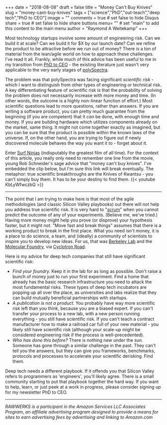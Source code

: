 +++
date = "2018-08-08"
draft = false
title = "Money Can't Buy Knives"
slug = "money-cant-buy-knives"
tags = ["science","PhD","out-teach","deep tech","PhD to CEO"]
image = ""
comments = true	# set false to hide Disqus
share = true	# set false to hide share buttons
menu= ""		# set "main" to add this content to the main menu
author = "Raymond A Weitekamp"
+++

Most technology startups involve some amount of engineering risk. Can we build it at scale? Can we build it for $X by our launch date? Can we refine the product to be attractive before we run out of money? There is a ton of material from the lean/agile world on how to approach these challenges. I've read it all. Frankly, while much of this advice has been useful to me in my transition from [PhD to CEO](http://phdtoceo.com/) - the existing literature just wasn't very applicable to the very early stages of [polySpectra](http://polyspectra.com). 

The problem was that polySpectra was facing significant *scientific risk* - which I want to distinguish from other types of engineering or technical risk. A key differentiating feature of scientific risk is that the probability of solving the problem does not necessarily increase with more money and time. (In other words, the outcome is a highly non-linear function of effort.) Most scientific questions lead to more questions, rather than answers. If you are writing a software product, you can pretty much guarantee from the beginning (if you are competent) that it *can* be done, with enough time and money. If you are building hardware which utilizes components already on the market, same thing. It might not come together exactly as imagined, but you can be sure that the product is possible within the known laws of the universe. If, on the other hand, you are trying to figure out if newly discovered molecule behaves the way you want it to - forget about it.

Enter [Surf Ninjas](https://www.amazon.com/Surf-Ninjas-Dan-Gordon/dp/B0000696HW/ref=as_li_ss_tl?ie=UTF8&qid=1533746106&sr=8-1&keywords=surf+ninjas+dvd&linkCode=ll1&tag=rawwerks09-20&linkId=eb2947bd29f1fc919591db383744f874&language=en_US) (indisputably the greatest film of all time). For the context of this article, you really only need to remember one line from the movie, young Rob Schneider's sage advice that "money can't buy knives". I've embedded the clip below, but I'm sure this link will break eventually. The metaphor: true scientific breakthroughs are the Knives of Kwantsu - you can't simply buy them. It has to be your destiny to find them.
{{< youtube KbLyWfwczbQ >}}

***

The point that I am trying to make here is that most of the agile methodologies (and classic Silicon Valley playbooks) out there will not help you address true scientific risk. It is very hard to "[scrum](https://www.amazon.com/Essential-Scrum-Practical-Addison-Wesley-Signature/dp/0137043295/ref=as_li_ss_tl?ie=UTF8&qid=1533748991&sr=8-1-spons&keywords=scrum&psc=1&linkCode=ll1&tag=rawwerks09-20&linkId=5294c77f75e83fea8db37ef0d23de671&language=en_US)" when you cannot predict the outcome of any of your experiments. (Believe me, we've tried.) Having more money might help you prove (or disprove) your hypothesis faster, but it might not. "Move fast and break things" assumes that there is a working product to break in the first place. What you need isn't money, it is a place to do science, a team, and (ideally) a community of scientists to inspire you to develop new ideas. For us, that was [Berkeley Lab](http://lbl.gov) and the [Molecular Foundry](http://foundry.lbl.gov), via [Cyclotron Road](http://cyclotronroad.org). 

Here is my advice for deep tech companies that still have significant scientific risk: 

 * *Find your foundry.* Keep it in the lab for as long as possible. Don't raise a bunch of money just to run your first experiment. Find a home that already has the basic research infrastructure you need to attack the most fundamental risks. These types of deep tech incubators are popping up all over the place, as universities and labs realize that they can build mutually beneficial partnerships with startups.
 * *A publication is not a product.* You probably have way more scientific risk left than you think, because you are a biased expert. If you can't transfer your process to a new lab, with a new person running everything - you still have scientific risk. If you can't teach a contract manufacturer how to make a railroad car full of your new material - you likely still have scientific risk (although your scale-up might be considered engineering risk if the process is well-precedented).
 * *Who has done this before?* There is nothing new under the sun. Someone has gone through a similar challenge in the past. They can't tell you the answers, but they can give you frameworks, benchmarks, protocols and processes to accelerate your scientific derisking. Find them.

Deep tech needs a different playbook. If it offends you that Silicon Valley refers to programmers as 'engineers', you'll likely agree. There is a small community starting to put that playbook together the hard way. If you want to help, learn, or just peek at a work in progress, please consider signing up for my newsletter PhD to CEO.

<script async data-uid="02921326b7" src="https://f.convertkit.com/02921326b7/fc4d50c02c.js"></script>

***

*RAWWERKS is a participant in the Amazon Services LLC Associates Program, an affiliate advertising program designed to provide a means for sites to earn advertising fees by advertising and linking to Amazon.com*